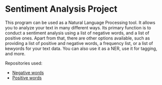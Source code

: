 # Sentiment Analysis Project

This program can be used as a Natural Language Processing tool. It allows you to analyze your text in many different ways. Its primary function is to conduct a sentiment analysis using a list of negative words, and a list of positive ones. Apart from that, there are other options available, such as providing a list of positive and negative words, a frequency list, or a list of kewyords for your text data. You can also use it as a NER, use it for tagging, and more.


Repositories used:
- [Negative words](https://github.com/shekhargulati/sentiment-analysis-python/blob/master/opinion-lexicon-English/negative-words.txt)
- [Positive words](https://github.com/shekhargulati/sentiment-analysis-python/blob/master/opinion-lexicon-English/positive-words.txt)
